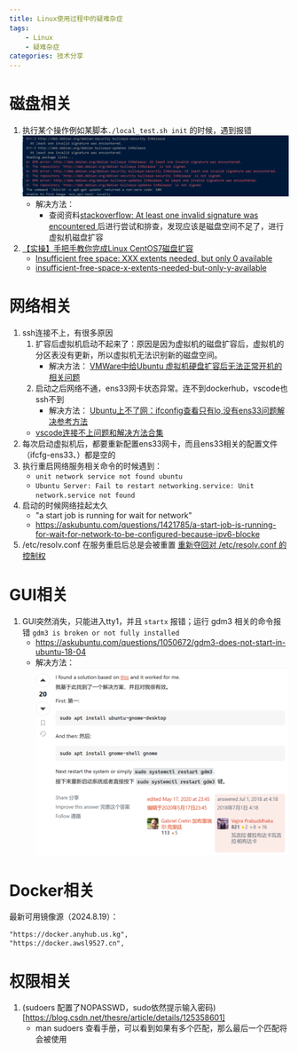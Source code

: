 ```yaml
---
title: Linux使用过程中的疑难杂症
tags: 
    - Linux
    - 疑难杂症
categories: 技术分享
---
```

# 磁盘相关
1. 执行某个操作例如某脚本`./local_test.sh init` 的时候，遇到报错
    ![alt text](image-329.png)
    - 解决方法：
        - 查阅资料[stackoverflow: At least one invalid signature was encountered
](https://stackoverflow.com/questions/62473932/at-least-one-invalid-signature-was-encountered)后进行尝试和排查，发现应该是磁盘空间不足了，进行虚拟机磁盘扩容
2. [【实操】手把手教你完成Linux CentOS7磁盘扩容](https://blog.csdn.net/hualinger/article/details/121553556)
    - [Insufficient free space: XXX extents needed, but only 0 available](https://askubuntu.com/questions/1111887/insufficient-free-space-xxx-extents-needed-but-only-0-available#:~:text=by%20run%20that%20command%20you%20try%20to%20re-use)
    - [insufficient-free-space-x-extents-needed-but-only-y-available](https://serverfault.com/questions/733407/insufficient-free-space-x-extents-needed-but-only-y-available)
# 网络相关
1. ssh连接不上，有很多原因
    1. 扩容后虚拟机启动不起来了：原因是因为虚拟机的磁盘扩容后，虚拟机的分区表没有更新，所以虚拟机无法识别新的磁盘空间。
        - 解决方法：
    [VMWare中给Ubuntu 虚拟机硬盘扩容后无法正常开机的相关问题](https://blog.csdn.net/Alan_Walker688/article/details/131889313)
    2. 启动之后网络不通，ens33网卡状态异常。连不到dockerhub，vscode也ssh不到
        - 解决方法：
    [Ubuntu上不了网：ifconfig查看只有lo,没有ens33问题解决参考方法](https://blog.csdn.net/qq_41969790/article/details/103222251)
    - [vscode连接不上问题和解决方法合集](https://blog.csdn.net/White_lies/article/details/124093530)
2. 每次启动虚拟机后，都要重新配置ens33网卡，而且ens33相关的配置文件（ifcfg-ens33、）都是空的
3. 执行重启网络服务相关命令的时候遇到：
    - `unit network service not found ubuntu`
    - `Ubuntu Server: Fail to restart networking.service: Unit network.service not found`
4. 启动的时候网络挂起太久
    - "a start job is running for wait for network"
    - https://askubuntu.com/questions/1421785/a-start-job-is-running-for-wait-for-network-to-be-configured-because-ipv6-blocke
5. /etc/resolv.conf 在服务重启后总是会被重置
[重新夺回对 /etc/resolv.conf 的控制权](https://icloudnative.io/posts/resolvconf-tutorial/#2-networkmanager)
# GUI相关
1. GUI突然消失，只能进入tty1，并且 `startx` 报错；运行 gdm3 相关的命令报错 `gdm3 is broken or not fully installed`
    - https://askubuntu.com/questions/1050672/gdm3-does-not-start-in-ubuntu-18-04
    - 解决方法：![alt text](image-371.png)

# Docker相关
最新可用镜像源（2024.8.19）：
```
"https://docker.anyhub.us.kg",
"https://docker.awsl9527.cn",
```
# 权限相关
1. (sudoers 配置了NOPASSWD，sudo依然提示输入密码)[https://blog.csdn.net/thesre/article/details/125358601]
    - man sudoers 查看手册，可以看到如果有多个匹配，那么最后一个匹配将会被使用